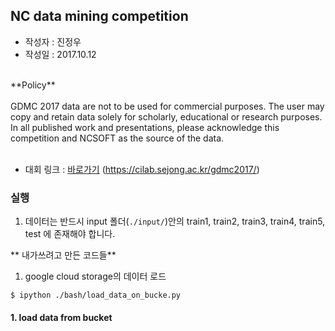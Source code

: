 ## NC data mining competition

* 작성자 : 진정우
* 작성일 : 2017.10.12
<br/>
**Policy**
<br/><br/>
GDMC 2017 data are not to be used for commercial purposes. 
The user may copy and retain data solely for scholarly, educational or research purposes. 
In all published work and presentations, please acknowledge this competition and NCSOFT as the source of the data. 
<br/><br/>

* 대회 링크 : [바로가기](https://cilab.sejong.ac.kr/gdmc2017/) (https://cilab.sejong.ac.kr/gdmc2017/)

### 실행
1. 데이터는 반드시 input 폴더(```./input/```)안의 train1, train2, train3, train4, train5, test 에 존재해야 합니다.

** 내가쓰려고 만든 코드들**

1. google cloud storage의 데이터 로드 

```$ ipython ./bash/load_data_on_bucke.py```





#### 1. load data from bucket

